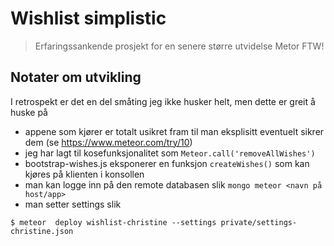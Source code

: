 # Wishlist simplistic
> Erfaringssankende prosjekt for en senere større utvidelse
> Metor FTW!

## Notater om utvikling

I retrospekt er det en del småting jeg ikke husker helt, men dette er greit å huske på
- appene som kjører er totalt usikret fram til man eksplisitt eventuelt sikrer dem (se https://www.meteor.com/try/10)
- jeg har lagt til kosefunksjonalitet som `Meteor.call('removeAllWishes')`
- bootstrap-wishes.js eksponerer en funksjon `createWishes()` som kan kjøres på klienten i konsollen
- man kan logge inn på den remote databasen slik `mongo meteor <navn på host/app>`
- man setter settings slik

```
$ meteor  deploy wishlist-christine --settings private/settings-christine.json
```
